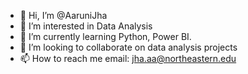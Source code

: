 - 👋 Hi, I’m @AaruniJha
- 👀 I’m interested in Data Analysis
- 🌱 I’m currently learning Python, Power BI.
- 💞️ I’m looking to collaborate on data analysis projects
- 📫 How to reach me email: jha.aa@northeastern.edu

<!---
AaruniJha/AaruniJha is a ✨ special ✨ repository because its `README.md` (this file) appears on your GitHub profile.
You can click the Preview link to take a look at your changes.
--->
